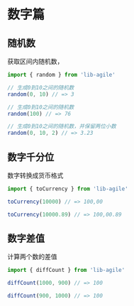 # 数字篇

## 随机数

获取区间内随机数，

```javascript
import { random } from 'lib-agile'

// 生成0到10之间的随机数
random(0, 10) // => 3

// 生成0到10之间的随机数
random(100) // => 76

// 生成0到10之间的随机数，并保留两位小数
random(0, 10, 2) // => 3.23
```

## 数字千分位

数字转换成货币格式

```javascript
import { toCurrency } from 'lib-agile'

toCurrency(10000) // => 100,00

toCurrency(10000.89) // => 100,00.89
```

## 数字差值

计算两个数的差值

```javascript
import { diffCount } from 'lib-agile'

diffCount(1000, 900) // => 100

diffCount(900, 1000) // => 100
```
